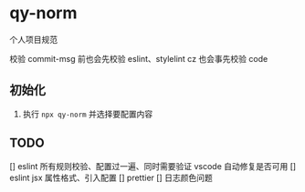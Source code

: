 # qy-norm

个人项目规范

校验 commit-msg 前也会先校验 eslint、stylelint
cz 也会事先校验 code

## 初始化

1. 执行 `npx qy-norm` 并选择要配置内容

## TODO

[] eslint 所有规则校验、配置过一遍、同时需要验证 vscode 自动修复是否可用
[] eslint jsx 属性格式、引入配置
[] prettier
[] 日志颜色问题
